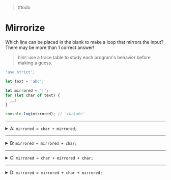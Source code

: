 > #todo

# Mirrorize

Which line can be placed in the blank to make a loop that mirrors the input?
There may be more than 1 correct answer!

> _hint_: use a trace table to study each program's behavior before making a
> guess.

```js
'use strict';

let text = 'abc';

let mirrored = '|';
for (let char of text) {
  __;
}

console.log(mirrored); // 'cba|abc'
```

---

<details>
<summary>A: <code>mirrored = char + mirrored;</code></summary>
<br>

✖ Nope.

Close! This is line contains one half of the correct solution.

This is how you _reverse_ a string. The characters from `"abc"` will be added in
order to the _front_ of the `mirrored` string. The final log will be:

- `"cba|"`

</details>

---

<details>
<summary>B: <code>mirrored = mirrored + char;</code></summary>
<br>

✖ Nope.

Close! This is line contains one half of the correct solution.

This line of code will just rebuild the original text one character at a time,
adding each one to the _end_ of the growing string. The final log will be:

- `"|abc"`

</details>

---

<details>
<summary>C: <code>mirrored = char + mirrored + char;</code></summary>
<br>

✔ Correct!

With each iteration, this line of code will add the same character to both end
of the `mirrored` string. The final result will be a string with the reversed
text on the left, and the original text on the right:

- `"cba|abc"`

</details>

---

<details>
<summary>D: <code>mirrored = mirrored + char + mirrored;</code></summary>
<br>

✖ Nope.

Much cooler, but not correct. Can you figure out why the final log looks like
this?

- `"|a|b|a|c|a|b|a|"`

</details>
